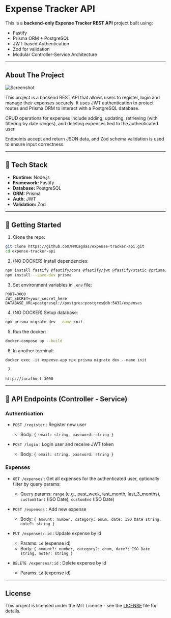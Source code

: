 
# Expense Tracker API

This is a **backend-only Expense Tracker REST API** project built using:

- Fastify
- Prisma ORM + PostgreSQL
- JWT-based Authentication
- Zod for validation
- Modular Controller-Service Architecture

---

## About The Project

![Screenshot](public/screenshot.png)


This project is a backend REST API that allows users to register, login and manage their expenses securely. It uses JWT authentication to protect routes and Prisma ORM to interact with a PostgreSQL database.

CRUD operations for expenses include adding, updating, retrieving (with filtering by date ranges), and deleting expenses tied to the authenticated user.

Endpoints accept and return JSON data, and Zod schema validation is used to ensure input correctness.

---

## 🧱 Tech Stack

- **Runtime:** Node.js
- **Framework:** Fastify
- **Database:** PostgreSQL
- **ORM:** Prisma
- **Auth:** JWT
- **Validation:** Zod

---

## 🚀 Getting Started

1. Clone the repo:
```bash
git clone https://github.com/MMCagdas/expense-tracker-api.git
cd expense-tracker-api
```

2. (NO DOCKER) Install dependencies:
```bash
npm install fastify @fastify/cors @fastify/jwt @fastify/static @prisma/client bcrypt dotenv zod
npm install --save-dev prisma
```

3. Set environment variables in `.env` file:
```
PORT=3000
JWT_SECRET=your_secret_here
DATABASE_URL=postgresql://postgres:postgres@db:5432/expenses
```

4. (NO DOCKER) Setup database:
```bash
npx prisma migrate dev --name init
```

5. Run the docker:
```bash
docker-compose up --build
```

6. In another terminal:
```
docker exec -it expense-app npx prisma migrate dev --name init
```

7. 
```
http://localhost:3000
```

---

## 🔗 API Endpoints (Controller - Service)

### Authentication

- `POST /register` : Register new user
  - Body: `{ email: string, password: string }`

- `POST /login` : Login user and receive JWT token
  - Body: `{ email: string, password: string }`

### Expenses

- `GET /expenses` : Get all expenses for the authenticated user, optionally filter by query params:
  - Query params: `range` (e.g., past_week, last_month, last_3_months), `customStart` (ISO Date), `customEnd` (ISO Date)

- `POST /expenses` : Add new expense
  - Body: `{ amount: number, category: enum, date: ISO Date string, note?: string }`

- `PUT /expenses/:id` : Update expense by id
  - Params: `id` (expense id)
  - Body: `{ amount?: number, category?: enum, date?: ISO Date string, note?: string }`

- `DELETE /expenses/:id` : Delete expense by id
  - Params: `id` (expense id)

---

## License

This project is licensed under the MIT License - see the [LICENSE](LICENSE) file for details. 

